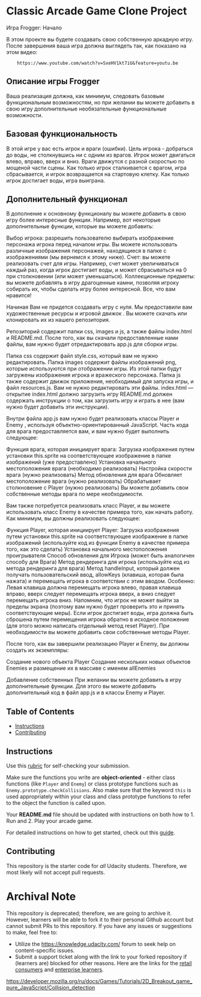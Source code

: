 # Classic Arcade Game Clone Project


Игра Frogger: Начало

В этом проекте вы будете создавать свою собственную аркадную игру. После завершения ваша игра должна выглядеть так, как показано на этом видео:

        https://www.youtube.com/watch?v=SxeHV1kt7iU&feature=youtu.be


## Описание игры Frogger
Ваша реализация должна, как минимум, следовать базовым функциональным возможностям, но при желании вы можете добавить в свою игру дополнительные необязательные функциональные возможности.


## Базовая функциональность
В этой игре у вас есть игрок и враги (ошибки). Цель игрока - добраться до воды, не столкнувшись ни с одним из врагов. Игрок может двигаться влево, вправо, вверх и вниз. Враги движутся с разной скоростью по мощеной части сцены. Как только игрок сталкивается с врагом, игра сбрасывается, и игрок возвращается на стартовую клетку. Как только игрок достигает воды, игра выиграна.





## Дополнительный функционал
В дополнение к основному функционалу вы можете добавить в свою игру более интересные функции. Например, вот некоторые дополнительные функции, которые вы можете добавить:

Выбор игрока: разрешить пользователю выбирать изображение персонажа игрока перед началом игры. Вы можете использовать различные изображения персонажей, находящиеся в папке с изображениями (мы вернемся к этому ниже).
Счет: вы можете реализовать счет для игры. Например, счет может увеличиваться каждый раз, когда игрок достигает воды, и может сбрасываться на 0 при столкновении (или может уменьшаться).
Коллекционные предметы: вы можете добавлять в игру драгоценные камни, позволяя игроку собирать их, чтобы сделать игру более интересной.
Все, что вам нравится!

Начиная
Вам не придется создавать игру с нуля. Мы предоставили вам художественные ресурсы и игровой движок  . Вы можете скачать или клонировать их из нашего репозитория. 


Репозиторий содержит папки css, images и js, а также файлы index.html и README.md. После того, как вы скачали предоставленные нами файлы, вам нужно будет отредактировать app.js  для сборки игры.


Папка css содержит файл style.css, который вам не нужно редактировать.
Папка images содержит файлы изображений png, которые используются при отображении игры. Из этой папки будут загружены изображения игрока и вражеского персонажа.
Папка js также содержит движок приложения, необходимый для запуска игры, и файл resources.js. Вам не нужно редактировать эти файлы.
index.html — открытие index.html должно загрузить игру
README.md должен содержать инструкции о том, как загрузить игру и играть в нее (вам нужно будет добавить эти инструкции).

Внутри файла app.js  вам нужно будет реализовать классы Player  и Enemy  , используя объектно-ориентированный JavaScript. Часть кода для врага предоставляется вам, и вам нужно будет выполнить следующее:

Функция врага, которая инициирует врага:
Загрузка изображения путем установки this.sprite на соответствующее изображение в папке изображений (уже предоставлено)
Установка начального местоположения врага (необходимо реализовать)
Настройка скорости врага (нужно реализовать)
Метод обновления для врага
Обновляет местоположение врага (нужно реализовать)
Обрабатывает столкновение с Player (нужно реализовать)
Вы можете добавить свои собственные методы врага по мере необходимости.

Вам также потребуется реализовать класс Player, и вы можете использовать класс Enemy в качестве примера того, как начать работу. Как минимум, вы должны реализовать следующее:

Функция Player, которая инициирует Player:
Загрузка изображения путем установки this.sprite на соответствующее изображение в папке изображений (используйте код из функции Enemy в качестве примера того, как это сделать)
Установка начального местоположения проигрывателя
Способ обновления для Игрока (может быть аналогичен способу для Врага)
Метод рендеринга для игрока (используйте код из метода рендеринга для врага)
Метод handleInput, который должен получать пользовательский ввод, allowKeys  (клавиша, которая была нажата) и перемещать игрока в соответствии с этим вводом. Особенно:
Левая клавиша должна перемещать игрока влево, правая клавиша вправо, вверх следует перемещать игрока вверх, а вниз следует перемещать игрока вниз.
Напомним, что игрок не может выйти за пределы экрана (поэтому вам нужно будет проверить это и принять соответствующие меры).
Если игрок достигает воды, игра должна быть сброшена путем перемещения игрока обратно в исходное положение (для этого можно написать отдельный метод reset Player).
При необходимости вы можете добавить свои собственные методы Player.

После того, как вы завершили реализацию Player и Enemy, вы должны создать их экземпляры:

Создание нового объекта Player
Создание нескольких новых объектов Enemies и размещение их в массиве с именем allEnemies

Добавление собственных
При желании вы можете добавить в игру дополнительные функции. Для этого вы можете добавить дополнительный код в файл app.js и в классы Enemy и Player.




## Table of Contents

- [Instructions](#instructions)
- [Contributing](#contributing)

## Instructions

Use this [rubric](https://review.udacity.com/#!/rubrics/15/view) for self-checking your submission.

Make sure the functions you write are **object-oriented** - either class functions (like `Player` and `Enemy`) or class prototype functions such as `Enemy.prototype.checkCollisions`. Also make sure that the keyword `this` is used appropriately within your class and class prototype functions to refer to the object the function is called upon.

Your **README.md** file should be updated with instructions on both how to 1. Run and 2. Play your arcade game.

For detailed instructions on how to get started, check out this [guide](https://docs.google.com/document/d/1v01aScPjSWCCWQLIpFqvg3-vXLH2e8_SZQKC8jNO0Dc/pub?embedded=true).

## Contributing

This repository is the starter code for _all_ Udacity students. Therefore, we most likely will not accept pull requests.

 # Archival Note 
 This repository is deprecated; therefore, we are going to archive it. However, learners will be able to fork it to their personal Github account but cannot submit PRs to this repository. If you have any issues or suggestions to make, feel free to: 
- Utilize the https://knowledge.udacity.com/ forum to seek help on content-specific issues. 
- Submit a support ticket along with the link to your forked repository if (learners are) blocked for other reasons. Here are the links for the [retail consumers](https://udacity.zendesk.com/hc/en-us/requests/new) and [enterprise learners](https://udacityenterprise.zendesk.com/hc/en-us/requests/new?ticket_form_id=360000279131).



https://developer.mozilla.org/ru/docs/Games/Tutorials/2D_Breakout_game_pure_JavaScript/Collision_detection
